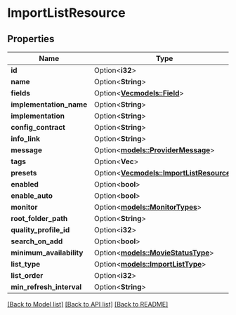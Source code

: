 # ImportListResource

## Properties

Name | Type | Description | Notes
------------ | ------------- | ------------- | -------------
**id** | Option<**i32**> |  | [optional]
**name** | Option<**String**> |  | [optional]
**fields** | Option<[**Vec<models::Field>**](Field.md)> |  | [optional]
**implementation_name** | Option<**String**> |  | [optional]
**implementation** | Option<**String**> |  | [optional]
**config_contract** | Option<**String**> |  | [optional]
**info_link** | Option<**String**> |  | [optional]
**message** | Option<[**models::ProviderMessage**](ProviderMessage.md)> |  | [optional]
**tags** | Option<**Vec<i32>**> |  | [optional]
**presets** | Option<[**Vec<models::ImportListResource>**](ImportListResource.md)> |  | [optional]
**enabled** | Option<**bool**> |  | [optional]
**enable_auto** | Option<**bool**> |  | [optional]
**monitor** | Option<[**models::MonitorTypes**](MonitorTypes.md)> |  | [optional]
**root_folder_path** | Option<**String**> |  | [optional]
**quality_profile_id** | Option<**i32**> |  | [optional]
**search_on_add** | Option<**bool**> |  | [optional]
**minimum_availability** | Option<[**models::MovieStatusType**](MovieStatusType.md)> |  | [optional]
**list_type** | Option<[**models::ImportListType**](ImportListType.md)> |  | [optional]
**list_order** | Option<**i32**> |  | [optional]
**min_refresh_interval** | Option<**String**> |  | [optional]

[[Back to Model list]](../README.md#documentation-for-models) [[Back to API list]](../README.md#documentation-for-api-endpoints) [[Back to README]](../README.md)


